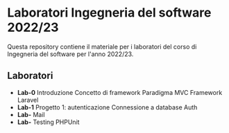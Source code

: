 # Laboratori **Ingegneria del software** 2022/23

Questa repository contiene il materiale per i laboratori del corso di Ingegneria del software per l'anno 2022/23.

## Laboratori
- **Lab-0** 
Introduzione
Concetto di framework
Paradigma MVC
Framework Laravel 
- **Lab-1**
Progetto 1: autenticazione
Connessione a database
Auth
- **Lab-**
Mail
- **Lab-**
Testing
PHPUnit
